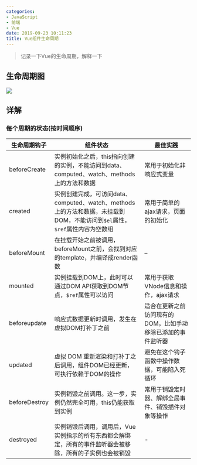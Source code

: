 ```yaml
---
categories:
- JavaScript
- 前端
- Vue
date: 2019-09-23 10:11:23
title: Vue组件生命周期
---
```


> 记录一下Vue的生命周期，解释一下

<!-- more -->

## 生命周期图

![](https://cn.vuejs.org/images/lifecycle.png)

## 详解

### 每个周期的状态(按时间顺序)

| 生命周期钩子  | 组件状态                                                                                                               | 最佳实践                                                    |
| ------------- | ---------------------------------------------------------------------------------------------------------------------- | ----------------------------------------------------------- |
| beforeCreate  | 实例初始化之后，this指向创建的实例，不能访问到data、computed、watch、methods上的方法和数据                             | 常用于初始化非响应式变量                                    |
| created       | 实例创建完成，可访问data、computed、watch、methods上的方法和数据，未挂载到DOM，不能访问到`$el`属性，`$ref`属性内容为空数组 | 常用于简单的ajax请求，页面的初始化                          |
| beforeMount   | 在挂载开始之前被调用，beforeMount之前，会找到对应的template，并编译成render函数                                        | –                                                           |
| mounted       | 实例挂载到DOM上，此时可以通过DOM API获取到DOM节点，`$ref`属性可以访问                                                    | 常用于获取VNode信息和操作，ajax请求                         |
| beforeupdate  | 响应式数据更新时调用，发生在虚拟DOM打补丁之前                                                                          | 适合在更新之前访问现有的DOM，比如手动移除已添加的事件监听器 |
| updated       | 虚拟 DOM 重新渲染和打补丁之后调用，组件DOM已经更新，可执行依赖于DOM的操作                                              | 避免在这个钩子函数中操作数据，可能陷入死循环                |
| beforeDestroy | 实例销毁之前调用。这一步，实例仍然完全可用，this仍能获取到实例                                                         | 常用于销毁定时器、解绑全局事件、销毁插件对象等操作          |
| destroyed     | 实例销毁后调用，调用后，Vue 实例指示的所有东西都会解绑定，所有的事件监听器会被移除，所有的子实例也会被销毁             | -                                                           |